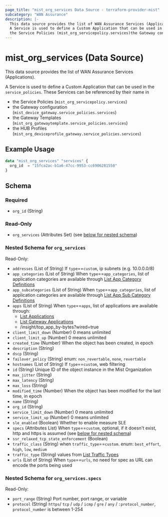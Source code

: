 ```yaml
---
page_title: "mist_org_services Data Source - terraform-provider-mist"
subcategory: "WAN Assurance"
description: |-
  This data source provides the list of WAN Assurance Services (Applications).
  A Service is used to define a Custom Application that can be used in the service_policies. These Services can be referenced by their name in
  the Service Policies (mist_org_servicepolicy.services)the Gateway configuration (mist_device_gateway.service_policies.services)the Gateway Templates (mist_org_gatewaytemplate.service_policies.services)the HUB Profiles (mist_org_deviceprofile_gateway.service_policies.services)
---
```


# mist_org_services (Data Source)

This data source provides the list of WAN Assurance Services (Applications).

A Service is used to define a Custom Application that can be used in the `service_policies`. These Services can be referenced by their name in
* the Service Policies (`mist_org_servicepolicy.services`)
* the Gateway configuration (`mist_device_gateway.service_policies.services`)
* the Gateway Templates (`mist_org_gatewaytemplate.service_policies.services`)
* the HUB Profiles (`mist_org_deviceprofile_gateway.service_policies.services`)


## Example Usage

```terraform
data "mist_org_services" "services" {
  org_id  = "15fca2ac-b1a6-47cc-9953-cc6906281550"
}
```

<!-- schema generated by tfplugindocs -->
## Schema

### Required

- `org_id` (String)

### Read-Only

- `org_services` (Attributes Set) (see [below for nested schema](#nestedatt--org_services))

<a id="nestedatt--org_services"></a>
### Nested Schema for `org_services`

Read-Only:

- `addresses` (List of String) If `type`==`custom`, ip subnets (e.g. 10.0.0.0/8)
- `app_categories` (List of String) When `type`==`app_categories`, list of application categories are available through [List App Category Definitions]($e/Constants%20Definitions/listAppCategoryDefinitions)
- `app_subcategories` (List of String) When `type`==`app_categories`, list of application categories are available through [List App Sub Category Definitions]($e/Constants%20Definitions/listAppSubCategoryDefinitions)
- `apps` (List of String) When `type`==`apps`, list of applications are available through:
  * [List Applications]($e/Constants%20Definitions/listApplications)
  * [List Gateway Applications]($e/Constants%20Definitions/listGatewayApplications)
  * /insight/top_app_by-bytes?wired=true
- `client_limit_down` (Number) 0 means unlimited
- `client_limit_up` (Number) 0 means unlimited
- `created_time` (Number) When the object has been created, in epoch
- `description` (String)
- `dscp` (String)
- `failover_policy` (String) enum: `non_revertable`, `none`, `revertable`
- `hostnames` (List of String) If `type`==`custom`, web filtering
- `id` (String) Unique ID of the object instance in the Mist Organization
- `max_jitter` (String)
- `max_latency` (String)
- `max_loss` (String)
- `modified_time` (Number) When the object has been modified for the last time, in epoch
- `name` (String)
- `org_id` (String)
- `service_limit_down` (Number) 0 means unlimited
- `service_limit_up` (Number) 0 means unlimited
- `sle_enabled` (Boolean) Whether to enable measure SLE
- `specs` (Attributes List) When `type`==`custom`, optional, if it doesn't exist, http and https is assumed (see [below for nested schema](#nestedatt--org_services--specs))
- `ssr_relaxed_tcp_state_enforcement` (Boolean)
- `traffic_class` (String) when `traffic_type`==`custom`. enum: `best_effort`, `high`, `low`, `medium`
- `traffic_type` (String) values from [List Traffic Types]($e/Constants%20Definitions/listTrafficTypes)
- `urls` (List of String) When `type`==`urls`, no need for spec as URL can encode the ports being used

<a id="nestedatt--org_services--specs"></a>
### Nested Schema for `org_services.specs`

Read-Only:

- `port_range` (String) Port number, port range, or variable
- `protocol` (String) `https`/ `tcp` / `udp` / `icmp` / `gre` / `any` / `:protocol_number`, `protocol_number` is between 1-254